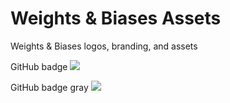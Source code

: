 # Weights & Biases Assets
Weights & Biases logos, branding, and assets

GitHub badge ![](https://raw.githubusercontent.com/wandb/assets/main/wandb-github-badge-28.svg)

GitHub badge gray ![](https://raw.githubusercontent.com/wandb/assets/main/wandb-github-badge-28-gray.svg)
